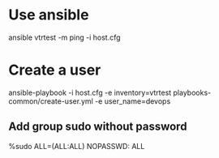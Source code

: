 
# Use ansible
ansible vtrtest -m ping -i host.cfg

# Create a user
ansible-playbook -i host.cfg -e inventory=vtrtest  playbooks-common/create-user.yml -e user_name=devops

## Add group sudo without password
%sudo   ALL=(ALL:ALL) NOPASSWD: ALL
